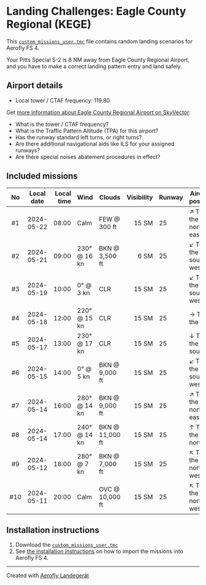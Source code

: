 # Landing Challenges: Eagle County Regional (KEGE)

This [`custom_missions_user.tmc`](./custom_missions_user.tmc) file contains random landing scenarios for Aerofly FS 4.

Your Pitts Special S-2 is 8 NM away from Eagle County Regional Airport, and you have to make a correct landing pattern entry and land safely.

## Airport details

- Local tower / CTAF frequency: 119.80

Get [more information about Eagle County Regional Airport on SkyVector](https://skyvector.com/airport/KEGE):

- What is the tower / CTAF frequency?
- What is the Traffic Pattern Altitude (TPA) for this airport?
- Has the runway standard left turns, or right turns?
- Are there additional navigational aids like ILS for your assigned runways?
- Are there special noises abatement procedures in effect?

## Included missions

| No  | Local date | Local time | Wind         | Clouds          | Visibility | Runway | Aircraft position    |
| :-: | ---------- | ---------: | ------------ | --------------- | ---------: | ------ | -------------------- |
| #1  | 2024-05-22 |      08:00 | Calm         | FEW @ 300 ft    |      15 SM | 25     | ↗ To the north-east |
| #2  | 2024-05-21 |      09:00 | 230° @ 16 kn | BKN @ 3,500 ft  |       6 SM | 25     | ↙ To the south-west |
| #3  | 2024-05-19 |      10:00 | 0° @ 3 kn    | CLR             |      15 SM | 25     | ↙ To the south-west |
| #4  | 2024-05-18 |      12:00 | 220° @ 15 kn | CLR             |      15 SM | 25     | → To the east        |
| #5  | 2024-05-17 |      13:00 | 230° @ 17 kn | CLR             |      15 SM | 25     | ↓ To the south       |
| #6  | 2024-05-15 |      14:00 | 0° @ 5 kn    | BKN @ 9,000 ft  |      15 SM | 25     | ↙ To the south-west |
| #7  | 2024-05-14 |      16:00 | 280° @ 14 kn | BKN @ 9,000 ft  |      15 SM | 25     | ↗ To the north-east |
| #8  | 2024-05-14 |      17:00 | 240° @ 14 kn | BKN @ 11,000 ft |      15 SM | 25     | ↑ To the north       |
| #9  | 2024-05-12 |      18:00 | 280° @ 7 kn  | BKN @ 7,000 ft  |      15 SM | 25     | ↖ To the north-west |
| #10 | 2024-05-11 |      20:00 | Calm         | OVC @ 10,000 ft |      15 SM | 25     | ↖ To the north-west |

## Installation instructions

1. Download the [`custom_missions_user.tmc`](./custom_missions_user.tmc)
2. See [the installation instructions](https://fboes.github.io/aerofly-missions/docs/generic-installation.html) on how to import the missions into Aerofly FS 4.

---

Created with [Aerofly Landegerät](https://github.com/fboes/aerofly-patterns)
